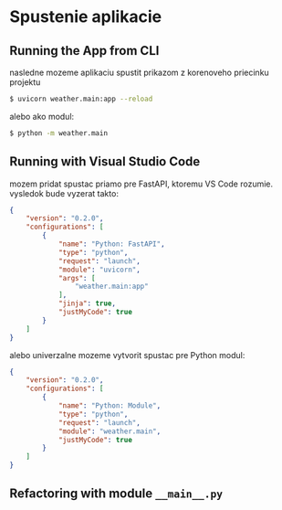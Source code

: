 # Spustenie aplikacie

## Running the App from CLI

nasledne mozeme aplikaciu spustit prikazom z korenoveho priecinku projektu

```bash
$ uvicorn weather.main:app --reload
```

alebo ako modul:

```bash
$ python -m weather.main
```


## Running with Visual Studio Code

mozem pridat spustac priamo pre FastAPI, ktoremu VS Code rozumie. vysledok bude vyzerat takto:

```json
{
    "version": "0.2.0",
    "configurations": [
        {
            "name": "Python: FastAPI",
            "type": "python",
            "request": "launch",
            "module": "uvicorn",
            "args": [
                "weather.main:app"
            ],
            "jinja": true,
            "justMyCode": true
        }
    ]
}
```

alebo univerzalne mozeme vytvorit spustac pre Python modul:

```json
{
    "version": "0.2.0",
    "configurations": [
        {
            "name": "Python: Module",
            "type": "python",
            "request": "launch",
            "module": "weather.main",
            "justMyCode": true
        }
    ]
}
```

## Refactoring with module `__main__.py`
